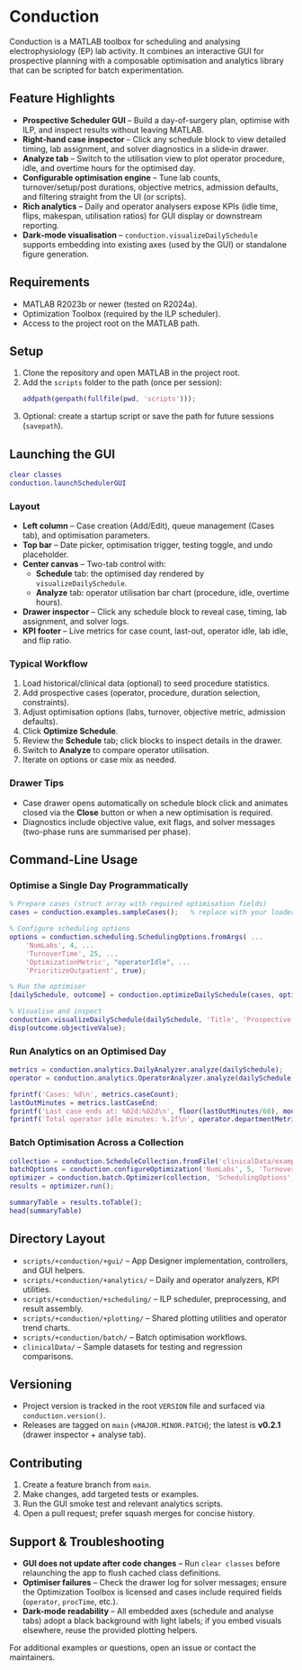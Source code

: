 # Conduction

Conduction is a MATLAB toolbox for scheduling and analysing electrophysiology (EP) lab activity. It combines an interactive GUI for prospective planning with a composable optimisation and analytics library that can be scripted for batch experimentation.

## Feature Highlights
- **Prospective Scheduler GUI** – Build a day-of-surgery plan, optimise with ILP, and inspect results without leaving MATLAB.
- **Right‑hand case inspector** – Click any schedule block to view detailed timing, lab assignment, and solver diagnostics in a slide‑in drawer.
- **Analyze tab** – Switch to the utilisation view to plot operator procedure, idle, and overtime hours for the optimised day.
- **Configurable optimisation engine** – Tune lab counts, turnover/setup/post durations, objective metrics, admission defaults, and filtering straight from the UI (or scripts).
- **Rich analytics** – Daily and operator analysers expose KPIs (idle time, flips, makespan, utilisation ratios) for GUI display or downstream reporting.
- **Dark‑mode visualisation** – `conduction.visualizeDailySchedule` supports embedding into existing axes (used by the GUI) or standalone figure generation.

## Requirements
- MATLAB R2023b or newer (tested on R2024a).
- Optimization Toolbox (required by the ILP scheduler).
- Access to the project root on the MATLAB path.

## Setup
1. Clone the repository and open MATLAB in the project root.
2. Add the `scripts` folder to the path (once per session):
   ```matlab
   addpath(genpath(fullfile(pwd, 'scripts')));
   ```
3. Optional: create a startup script or save the path for future sessions (`savepath`).

## Launching the GUI
```matlab
clear classes
conduction.launchSchedulerGUI
```

### Layout
- **Left column** – Case creation (Add/Edit), queue management (Cases tab), and optimisation parameters.
- **Top bar** – Date picker, optimisation trigger, testing toggle, and undo placeholder.
- **Center canvas** – Two-tab control with:
  - **Schedule** tab: the optimised day rendered by `visualizeDailySchedule`.
  - **Analyze** tab: operator utilisation bar chart (procedure, idle, overtime hours).
- **Drawer inspector** – Click any schedule block to reveal case, timing, lab assignment, and solver logs.
- **KPI footer** – Live metrics for case count, last-out, operator idle, lab idle, and flip ratio.

### Typical Workflow
1. Load historical/clinical data (optional) to seed procedure statistics.
2. Add prospective cases (operator, procedure, duration selection, constraints).
3. Adjust optimisation options (labs, turnover, objective metric, admission defaults).
4. Click **Optimize Schedule**.
5. Review the **Schedule** tab; click blocks to inspect details in the drawer.
6. Switch to **Analyze** to compare operator utilisation.
7. Iterate on options or case mix as needed.

### Drawer Tips
- Case drawer opens automatically on schedule block click and animates closed via the **Close** button or when a new optimisation is required.
- Diagnostics include objective value, exit flags, and solver messages (two-phase runs are summarised per phase).

## Command-Line Usage

### Optimise a Single Day Programmatically
```matlab
% Prepare cases (struct array with required optimisation fields)
cases = conduction.examples.sampleCases();   % replace with your loader

% Configure scheduling options
options = conduction.scheduling.SchedulingOptions.fromArgs( ...
    'NumLabs', 4, ...
    'TurnoverTime', 25, ...
    'OptimizationMetric', "operatorIdle", ...
    'PrioritizeOutpatient', true);

% Run the optimiser
[dailySchedule, outcome] = conduction.optimizeDailySchedule(cases, options);

% Visualise and inspect
conduction.visualizeDailySchedule(dailySchedule, 'Title', 'Prospective Plan');
disp(outcome.objectiveValue);
```

### Run Analytics on an Optimised Day
```matlab
metrics = conduction.analytics.DailyAnalyzer.analyze(dailySchedule);
operator = conduction.analytics.OperatorAnalyzer.analyze(dailySchedule);

fprintf('Cases: %d\n', metrics.caseCount);
lastOutMinutes = metrics.lastCaseEnd;
fprintf('Last case ends at: %02d:%02d\n', floor(lastOutMinutes/60), mod(round(lastOutMinutes), 60));
fprintf('Total operator idle minutes: %.1f\n', operator.departmentMetrics.totalOperatorIdleMinutes);
```

### Batch Optimisation Across a Collection
```matlab
collection = conduction.ScheduleCollection.fromFile('clinicalData/exampleDataset.mat');
batchOptions = conduction.configureOptimization('NumLabs', 5, 'TurnoverTime', 30);
optimizer = conduction.batch.Optimizer(collection, 'SchedulingOptions', batchOptions);
results = optimizer.run();

summaryTable = results.toTable();
head(summaryTable)
```

## Directory Layout
- `scripts/+conduction/+gui/` – App Designer implementation, controllers, and GUI helpers.
- `scripts/+conduction/+analytics/` – Daily and operator analyzers, KPI utilities.
- `scripts/+conduction/+scheduling/` – ILP scheduler, preprocessing, and result assembly.
- `scripts/+conduction/+plotting/` – Shared plotting utilities and operator trend charts.
- `scripts/+conduction/batch/` – Batch optimisation workflows.
- `clinicalData/` – Sample datasets for testing and regression comparisons.

## Versioning
- Project version is tracked in the root `VERSION` file and surfaced via `conduction.version()`.
- Releases are tagged on `main` (`vMAJOR.MINOR.PATCH`); the latest is **v0.2.1** (drawer inspector + analyse tab).

## Contributing
1. Create a feature branch from `main`.
2. Make changes, add targeted tests or examples.
3. Run the GUI smoke test and relevant analytics scripts.
4. Open a pull request; prefer squash merges for concise history.

## Support & Troubleshooting
- **GUI does not update after code changes** – Run `clear classes` before relaunching the app to flush cached class definitions.
- **Optimiser failures** – Check the drawer log for solver messages; ensure the Optimization Toolbox is licensed and cases include required fields (`operator`, `procTime`, etc.).
- **Dark-mode readability** – All embedded axes (schedule and analyse tabs) adopt a black background with light labels; if you embed visuals elsewhere, reuse the provided plotting helpers.

For additional examples or questions, open an issue or contact the maintainers.
